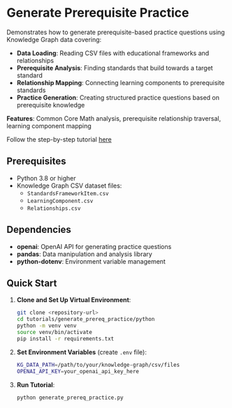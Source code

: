 # Generate Prerequisite Practice

Demonstrates how to generate prerequisite-based practice questions using Knowledge Graph data covering:
- **Data Loading**: Reading CSV files with educational frameworks and relationships
- **Prerequisite Analysis**: Finding standards that build towards a target standard
- **Relationship Mapping**: Connecting learning components to prerequisite standards
- **Practice Generation**: Creating structured practice questions based on prerequisite knowledge

**Features**: Common Core Math analysis, prerequisite relationship traversal, learning component mapping

Follow the step-by-step tutorial [here](https://docs.learningcommons.org/knowledge-graph/getting-started/tutorials/generating-prerequisite-practice-questions)

## Prerequisites

- Python 3.8 or higher
- Knowledge Graph CSV dataset files:
  - `StandardsFrameworkItem.csv`
  - `LearningComponent.csv`
  - `Relationships.csv`

## Dependencies

- **openai**: OpenAI API for generating practice questions
- **pandas**: Data manipulation and analysis library
- **python-dotenv**: Environment variable management

## Quick Start

1. **Clone and Set Up Virtual Environment**:
   ```bash
   git clone <repository-url>
   cd tutorials/generate_prereq_practice/python
   python -m venv venv
   source venv/bin/activate
   pip install -r requirements.txt
   ```

2. **Set Environment Variables** (create `.env` file):
   ```bash
   KG_DATA_PATH=/path/to/your/knowledge-graph/csv/files
   OPENAI_API_KEY=your_openai_api_key_here
   ```

3. **Run Tutorial**:
   ```bash
   python generate_prereq_practice.py
   ```
